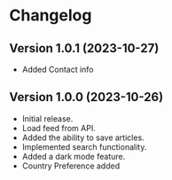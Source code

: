 # Changelog

## Version 1.0.1 (2023-10-27)

- Added Contact info

## Version 1.0.0 (2023-10-26)

- Initial release.
- Load feed from API.
- Added the ability to save articles.
- Implemented search functionality.
- Added a dark mode feature.
- Country Preference added
